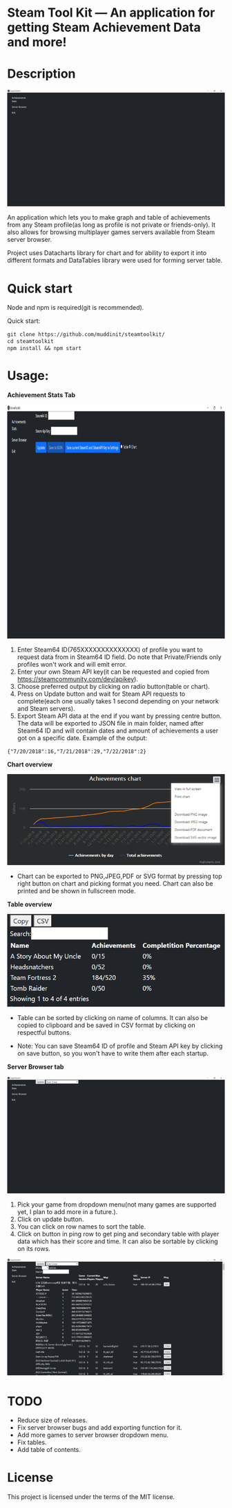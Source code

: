 # Steam Tool Kit — An application for getting Steam Achievement Data and more!


# Description 

<img src="/media/Titlescreen.png?raw=true" />

An application which lets you to make graph and table of achievements from any Steam profile(as long as profile is not private or friends-only). It also allows for browsing multiplayer games servers available from Steam server browser.


Project uses Datacharts library for chart and for ability to export it into different formats and DataTables library were used for forming server table. 

# Quick start
Node and npm is required(git is recommended).

Quick start:
```
git clone https://github.com/muddinit/steamtoolkit/
cd steamtoolkit
npm install && npm start
```

# Usage:

 **Achievement Stats Tab**

<img src="/media/AchievementTab.png?raw=true" width="960" height="540" />

 1) Enter Steam64 ID(765XXXXXXXXXXXXXX) of profile you want to request data from in Steam64 ID field. Do note that Private/Friends only profiles won't work and will emit error.
 2) Enter your own Steam API key(it can be requested and copied from https://steamcommunity.com/dev/apikey).
 3) Choose preferred output by clicking on radio button(table or chart).
 4) Press on Update button and wait for Steam API requests to complete(each one usually takes 1 second depending on your network and Steam servers). 
 5) Export Steam API data at the end if you want by pressing centre button. The data will be exported to JSON file in main folder, named after Steam64 ID and will contain dates and amount of achievements a user got on a specific date. Example of the output:

```
{"7/20/2018":16,"7/21/2018":29,"7/22/2018":2}
```

 **Chart overview**

<img src="/media/Graph.png?raw=true"/>

- Chart can be exported to PNG,JPEG,PDF or SVG format by pressing top right button on chart and picking format you need. Chart can also be printed and be shown in fullscreen mode.

 **Table overview**

<img src="/media/achievementtable.png?raw=true"/>

- Table can be sorted by clicking on name of columns. It can also be copied to clipboard and be saved in CSV format by clicking on respectful buttons. 

* Note: You can save Steam64 ID of profile and Steam API key by clicking on save button, so you won't have to write them after each startup.



 **Server Browser tab**

<img src="/media/serverbrowser.png?raw=true" />

 1) Pick your game from dropdown menu(not many games are supported yet, I plan to add more in a future.).
 2) Click on update button.
 3) You can click on row names to sort the table.
 4) Click on button in ping row to get ping and secondary table with player data which has their score and time. It can also be sortable by clicking on its rows.

<img src="/media/serverbrowserplayers.png?raw=true"/>
 

 



# TODO
- Reduce size of releases.
- Fix server browser bugs and add exporting function for it.
- Add more games to server browser dropdown menu.
- Fix tables.
- Add table of contents.

# License
This project is licensed under the terms of the MIT license.

